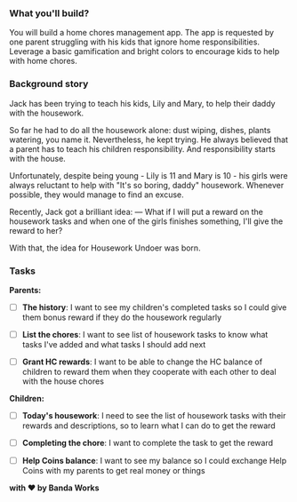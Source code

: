### What you'll build?

You will build a home chores management app. The app is requested by one parent struggling with his kids that ignore home responsibilities. Leverage a basic gamification and bright colors to encourage kids to help with home chores.


### Background story

Jack has been trying to teach his kids, Lily and Mary, to help their daddy with the housework.

So far he had to do all the housework alone: dust wiping, dishes, plants watering, you name it. Nevertheless, he kept trying. He always believed that a parent has to teach his children responsibility. And responsibility starts with the house.

Unfortunately, despite being young - Lily is 11 and Mary is 10 - his girls were always reluctant to help with "It's so boring, daddy" housework. Whenever possible, they would manage to find an excuse.

Recently,  Jack got a brilliant idea:
— What if I will put a reward on the housework tasks and when one of the girls finishes something, I'll give the reward to her?

With that, the idea for Housework Undoer was born.


### Tasks

**Parents:**

- [ ] **The history**: I want to see my children's completed tasks so I could give them bonus reward if they do the housework regularly

- [ ] **List the chores**: I want to see list of housework tasks to know what tasks I've added and what tasks I should add next

- [ ] **Grant HC rewards**: I want to be able to change the HC balance of children to reward them when they cooperate with each other to deal with the house chores

**Children:** 

- [ ] **Today's housework**: I need to see the list of housework tasks with their rewards and descriptions,
so to learn what I can do to get the reward 

- [ ] **Completing the chore**: I want to complete the task to get the reward

- [ ] **Help Coins balance**: I want to see my balance so I could exchange Help Coins with my parents to get real money or things


**with :heart: by Banda Works**
